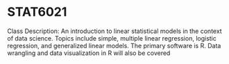 # STAT6021

Class Description: An introduction to linear statistical models in the context of data science. Topics
include simple, multiple linear regression, logistic regression, and generalized linear models. The primary
software is R. Data wrangling and data visualization in R will also be covered
